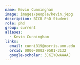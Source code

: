 ```yaml
---
name: Kevin Cunningham
image: images/people/kevin.jepg
description: BICB PhD Student
role: phd
group: current
aliases:
  - Kevin Cunningham
links:
  email: cunni319@morris.umn.edu
  orcid: 0000-0002-9501-3132
  google-scholar: 3JKIYOwAAAAJ
---
```


